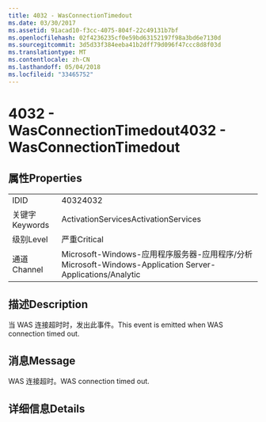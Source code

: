 ```yaml
---
title: 4032 - WasConnectionTimedout
ms.date: 03/30/2017
ms.assetid: 91acad10-f3cc-4075-804f-22c49131b7bf
ms.openlocfilehash: 02f4236235cf0e59bd63152197f98a3bd6e7130d
ms.sourcegitcommit: 3d5d33f384eeba41b2dff79d096f47ccc8d8f03d
ms.translationtype: MT
ms.contentlocale: zh-CN
ms.lasthandoff: 05/04/2018
ms.locfileid: "33465752"
---
```

# <a name="4032---wasconnectiontimedout"></a><span data-ttu-id="7358e-102">4032 - WasConnectionTimedout</span><span class="sxs-lookup"><span data-stu-id="7358e-102">4032 - WasConnectionTimedout</span></span>
## <a name="properties"></a><span data-ttu-id="7358e-103">属性</span><span class="sxs-lookup"><span data-stu-id="7358e-103">Properties</span></span>  
  
|||  
|-|-|  
|<span data-ttu-id="7358e-104">ID</span><span class="sxs-lookup"><span data-stu-id="7358e-104">ID</span></span>|<span data-ttu-id="7358e-105">4032</span><span class="sxs-lookup"><span data-stu-id="7358e-105">4032</span></span>|  
|<span data-ttu-id="7358e-106">关键字</span><span class="sxs-lookup"><span data-stu-id="7358e-106">Keywords</span></span>|<span data-ttu-id="7358e-107">ActivationServices</span><span class="sxs-lookup"><span data-stu-id="7358e-107">ActivationServices</span></span>|  
|<span data-ttu-id="7358e-108">级别</span><span class="sxs-lookup"><span data-stu-id="7358e-108">Level</span></span>|<span data-ttu-id="7358e-109">严重</span><span class="sxs-lookup"><span data-stu-id="7358e-109">Critical</span></span>|  
|<span data-ttu-id="7358e-110">通道</span><span class="sxs-lookup"><span data-stu-id="7358e-110">Channel</span></span>|<span data-ttu-id="7358e-111">Microsoft-Windows-应用程序服务器-应用程序/分析</span><span class="sxs-lookup"><span data-stu-id="7358e-111">Microsoft-Windows-Application Server-Applications/Analytic</span></span>|  
  
## <a name="description"></a><span data-ttu-id="7358e-112">描述</span><span class="sxs-lookup"><span data-stu-id="7358e-112">Description</span></span>  
 <span data-ttu-id="7358e-113">当 WAS 连接超时时，发出此事件。</span><span class="sxs-lookup"><span data-stu-id="7358e-113">This event is emitted when WAS connection timed out.</span></span>  
  
## <a name="message"></a><span data-ttu-id="7358e-114">消息</span><span class="sxs-lookup"><span data-stu-id="7358e-114">Message</span></span>  
 <span data-ttu-id="7358e-115">WAS 连接超时。</span><span class="sxs-lookup"><span data-stu-id="7358e-115">WAS connection timed out.</span></span>  
  
## <a name="details"></a><span data-ttu-id="7358e-116">详细信息</span><span class="sxs-lookup"><span data-stu-id="7358e-116">Details</span></span>
